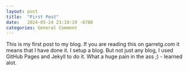 ```yaml
---
layout: post
title:  "First Post"
date:   2024-05-24 23:10:19 -0700
categories: General Comment
---
```


This is my first post to my blog. If you are reading this on garretg.com it means that I have done it. I setup a blog. But not just any blog, I used GitHub Pages and Jekyll to do it. What a huge pain in the ass ;) - learned alot.

